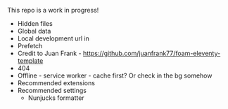 This repo is a work in progress!

- Hidden files
- Global data
- Local development url in <build>
- Prefetch
- Credit to Juan Frank - https://github.com/juanfrank77/foam-eleventy-template
- 404
- Offline - service worker - cache first? Or check in the bg somehow
- Recommended extensions
- Recommended settings
  - Nunjucks formatter